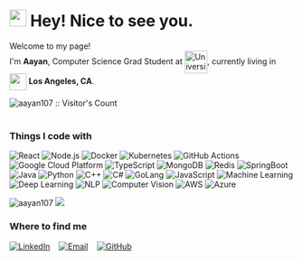 <h1><img src="https://emojis.slackmojis.com/emojis/images/1531849430/4246/blob-sunglasses.gif?1531849430" width="30"/> Hey! Nice to see you.</h1>

<p>Welcome to my page!<br>
I'm <strong>Aayan</strong>, Computer Science Grad Student at 
  <img src="https://identity.usc.edu/wp-content/uploads/2022/09/Block-USC_on_black.png" alt="University Logo" width="40" style="vertical-align: middle;">, currently living in 
  <img src="https://img.icons8.com/color/512/197/usa.png" width="30" style="vertical-align: middle;" /> 
  <b>Los Angeles, CA</b>.
</p>



<img src="https://profile-counter.glitch.me/{aayan107}/count.svg" alt="aayan107 :: Visitor's Count" />

<br>
<br>
<h3>Things I code with</h3>
<p>
  <img alt="React" src="https://img.shields.io/badge/-React-45b8d8?style=flat-square&logo=react&logoColor=white" />
  <img alt="Node.js" src="https://img.shields.io/badge/-Node.js-43853d?style=flat-square&logo=node.js&logoColor=white" />
  <img alt="Docker" src="https://img.shields.io/badge/-Docker-46a2f1?style=flat-square&logo=docker&logoColor=white" />
  <img alt="Kubernetes" src="https://img.shields.io/badge/-Kubernetes-326ce5?style=flat-square&logo=kubernetes&logoColor=white" />
  <img alt="GitHub Actions" src="https://img.shields.io/badge/-GitHub_Actions-2088FF?style=flat-square&logo=github-actions&logoColor=white" />
  <img alt="Google Cloud Platform" src="https://img.shields.io/badge/-Google_Cloud_Platform-1a73e8?style=flat-square&logo=google-cloud&logoColor=white" />
  <img alt="TypeScript" src="https://img.shields.io/badge/-TypeScript-007ACC?style=flat-square&logo=typescript&logoColor=white" />
  <img alt="MongoDB" src="https://img.shields.io/badge/-MongoDB-13aa52?style=flat-square&logo=mongodb&logoColor=white" />
  <img alt="Redis" src="https://img.shields.io/badge/-Redis-DC382D?style=flat-square&logo=redis&logoColor=white" />
  <img alt="SpringBoot" src="https://img.shields.io/badge/-SpringBoot-6DB33F?style=flat-square&logo=spring&logoColor=white" />
  <img alt="Java" src="https://img.shields.io/badge/-Java-007396?style=flat-square&logo=java&logoColor=white" />
  <img alt="Python" src="https://img.shields.io/badge/-Python-3776AB?style=flat-square&logo=python&logoColor=white" />
  <img alt="C++" src="https://img.shields.io/badge/-C++-00599C?style=flat-square&logo=c%2B%2B&logoColor=white" />
  <img alt="C#" src="https://img.shields.io/badge/-C%23-239120?style=flat-square&logo=c-sharp&logoColor=white" />
  <img alt="GoLang" src="https://img.shields.io/badge/-Go-00ADD8?style=flat-square&logo=go&logoColor=white" />
  <img alt="JavaScript" src="https://img.shields.io/badge/-JavaScript-F7DF1E?style=flat-square&logo=javascript&logoColor=black" />
  <img alt="Machine Learning" src="https://img.shields.io/badge/-Machine_Learning-102230?style=flat-square&logo=tensorflow&logoColor=white" />
  <img alt="Deep Learning" src="https://img.shields.io/badge/-Deep_Learning-FF6F00?style=flat-square&logo=deeplearning&logoColor=white" />
  <img alt="NLP" src="https://img.shields.io/badge/-NLP-39A85A?style=flat-square&logo=nlp&logoColor=white" />
  <img alt="Computer Vision" src="https://img.shields.io/badge/-Computer_Vision-39A85A?style=flat-square&logo=computervision&logoColor=white" />
  <img alt="AWS" src="https://img.shields.io/badge/-AWS-232F3E?style=flat-square&logo=amazon-aws&logoColor=white" />
  <img alt="Azure" src="https://img.shields.io/badge/-Azure-0078D4?style=flat-square&logo=microsoft-azure&logoColor=white" />
</p>

<img src="https://myreadme.vercel.app/api/embed/aayan107?panels=userstatistics,toprepositories,toplanguages,commitgraph" alt="aayan107" />

<img src="https://github-profile-trophy.vercel.app/?username=aayan107&theme=juicyfresh" />

<br>
<h3>Where to find me</h3>

<p align="left">
  <a href="https://www.linkedin.com/in/aayan107"><img src="https://img.shields.io/badge/LinkedIn-0077B5?style=for-the-badge&logo=linkedin&logoColor=white" alt="LinkedIn"></a>&nbsp;&nbsp;&nbsp;
  <a href="mailto:aayansha@usc.edu"><img src="https://img.shields.io/badge/Email-D14836?style=for-the-badge&logo=gmail&logoColor=white" alt="Email"></a>&nbsp;&nbsp;&nbsp;
  <a href="https://github.com/Aayan107"><img src="https://img.shields.io/badge/GitHub-100000?style=for-the-badge&logo=github&logoColor=white" alt="GitHub"></a>&nbsp;&nbsp;&nbsp;
</p>



